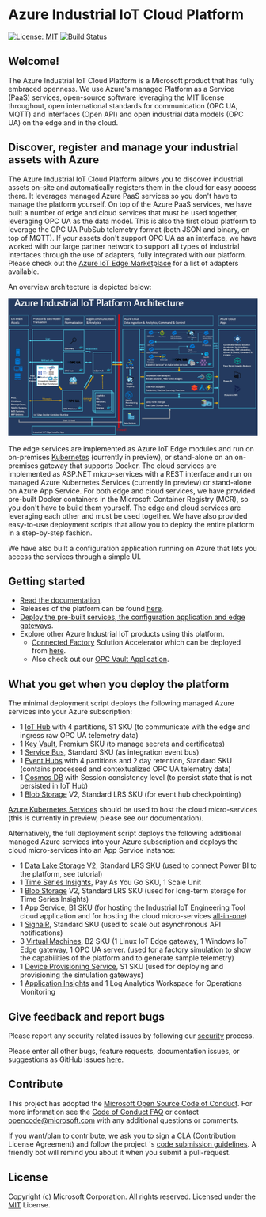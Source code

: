 # Azure Industrial IoT Cloud Platform

[![License: MIT](https://img.shields.io/badge/License-MIT-yellow.svg)](https://opensource.org/licenses/MIT) [![Build Status](https://msazure.visualstudio.com/One/_apis/build/status/Custom/Azure_IOT/Industrial/Components/Azure.Industrial-IoT?branchName=master)](https://msazure.visualstudio.com/One/_build/latest?definitionId=86580&branchName=master)

## Welcome!

The Azure Industrial IoT Cloud Platform is a Microsoft product that has fully embraced openness. We use Azure's managed Platform as a Service (PaaS) services, open-source software leveraging the MIT license throughout, open international standards for communication (OPC UA, MQTT) and interfaces (Open API) and open industrial data models (OPC UA) on the edge and in the cloud.

## Discover, register and manage your industrial assets with Azure

The Azure Industrial IoT Cloud Platform allows you to discover industrial assets on-site and automatically registers them in the cloud for easy access there. It leverages managed Azure PaaS services so you don't have to manage the platform yourself. On top of the Azure PaaS services, we have built a number of edge and cloud services that must be used together, leveraging OPC UA as the data model. This is also the first cloud platform to leverage the OPC UA PubSub telemetry format (both JSON and binary, on top of MQTT). If your assets don't support OPC UA as an interface, we have worked with our large partner network to support all types of industrial interfaces through the use of adapters, fully integrated with our platform. Please check out the [Azure IoT Edge Marketplace](https://azuremarketplace.microsoft.com/en-us/marketplace/apps/category/internet-of-things?page=1&subcategories=iot-edge-modules) for a list of adapters available.

An overview architecture is depicted below:

![diagram](/docs/media/IIoT-Diagram.png)

The edge services are implemented as Azure IoT Edge modules and run on on-premises [Kubernetes](https://docs.microsoft.com/en-us/azure/iot-edge/how-to-install-iot-edge-kubernetes) (currently in preview), or stand-alone on an on-premises gateway that supports Docker. The  cloud services are implemented as ASP.NET micro-services with a REST interface and run on managed Azure Kubernetes Services (currently in preview) or stand-alone on Azure App Service. For both edge and cloud services, we have provided pre-built Docker containers in the Microsoft Container Registry (MCR), so you don't have to build them yourself. The edge and cloud services are leveraging each other and must be used together. We have also provided easy-to-use deployment scripts that allow you to deploy the entire platform in a step-by-step fashion.

We have also built a configuration application running on Azure that lets you access the services through a simple UI.

## Getting started

- [Read the documentation](https://azure.github.io/Industrial-IoT/).
- Releases of the platform can be found [here](https://github.com/Azure/Industrial-IoT/releases).
- [Deploy the pre-built services, the configuration application and edge gateways](docs/deploy/readme.md).
- Explore other Azure Industrial IoT products using this platform.
  - [Connected Factory](https://github.com/Azure/Azure-IoT-Connected-Factory) Solution Accelerator which can be deployed from [here](https://www.azureiotsolutions.com/Accelerators).
  - Also check out our [OPC Vault Application](https://github.com/Azure/azure-iiot-opc-vault-service/tree/master/app).

## What you get when you deploy the platform

The minimal deployment script deploys the following managed Azure services into your Azure subscription:

- 1 [IoT Hub](https://azure.microsoft.com/en-us/services/iot-hub/) with 4 partitions, S1 SKU (to communicate with the edge and ingress raw OPC UA telemetry data)
- 1 [Key Vault](https://azure.microsoft.com/en-us/services/key-vault/), Premium SKU (to manage secrets and certificates)
- 1 [Service Bus](https://azure.microsoft.com/en-us/services/service-bus/), Standard SKU (as integration event bus)
- 1 [Event Hubs](https://azure.microsoft.com/en-us/services/event-hubs/) with 4 partitions and 2 day retention, Standard SKU (contains processed and contextualized OPC UA telemetry data)
- 1 [Cosmos DB](https://azure.microsoft.com/en-us/services/cosmos-db/) with Session consistency level (to persist state that is not persisted in IoT Hub)
- 1 [Blob Storage](https://azure.microsoft.com/en-us/services/storage/) V2, Standard LRS SKU (for event hub checkpointing)

[Azure Kubernetes Services](https://azure.microsoft.com/en-us/services/kubernetes-service/) should be used to host the cloud micro-services (this is currently in preview, please see our documentation).

Alternatively, the full deployment script deploys the following additional managed Azure services into your Azure subscription and deploys the cloud micro-services into an App Service instance:

- 1 [Data Lake Storage](https://azure.microsoft.com/en-us/services/storage/data-lake-storage/) V2, Standard LRS SKU (used to connect Power BI to the platform, see tutorial)
- 1 [Time Series Insights](https://azure.microsoft.com/en-us/services/time-series-insights), Pay As You Go SKU, 1 Scale Unit
- 1 [Blob Storage](https://azure.microsoft.com/en-us/services/storage/) V2, Standard LRS SKU (used for long-term storage for Time Series Insights)
- 1 [App Service](https://azure.microsoft.com/en-us/services/app-service/), B1 SKU (for hosting the Industrial IoT Engineering Tool cloud application and for hosting the cloud micro-services [all-in-one](https://github.com/Azure/Industrial-IoT/blob/master/docs/services/all-in-one.md))
- 1 [SignalR](https://azure.microsoft.com/en-us/services/signalr-service/), Standard SKU (used to scale out asynchronous API notifications)
- 3 [Virtual Machines](https://azure.microsoft.com/en-us/services/virtual-machines/), B2 SKU (1 Linux IoT Edge gateway, 1 Windows IoT Edge gateway, 1 OPC UA server. (used for a factory simulation to show the capabilities of the platform and to generate sample telemetry)
- 1 [Device Provisioning Service](https://docs.microsoft.com/en-us/azure/iot-dps/), S1 SKU (used for deploying and provisioning the simulation gateways)
- 1 [Application Insights](https://azure.microsoft.com/en-us/services/monitor/) and 1 Log Analytics Workspace for Operations Monitoring

## Give feedback and report bugs

Please report any security related issues by following our [security](security.md) process.

Please enter all other bugs, feature requests, documentation issues, or suggestions as GitHub issues [here](https://github.com/Azure/Industrial-IoT/issues).

## Contribute

This project has adopted the [Microsoft Open Source Code of Conduct](https://opensource.microsoft.com/codeofconduct).  For more information see the [Code of Conduct FAQ](https://opensource.microsoft.com/codeofconduct/faq) or contact [opencode@microsoft.com](mailto:opencode@microsoft.com) with any additional questions or comments.

If you want/plan to contribute, we ask you to sign a [CLA](https://cla.microsoft.com/) (Contribution License Agreement) and follow the project 's [code submission guidelines](contributing.md). A friendly bot will remind you about it when you submit a pull-request.

## License

Copyright (c) Microsoft Corporation. All rights reserved.
Licensed under the [MIT](LICENSE) License.  
